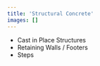 ```yaml
---
title: 'Structural Concrete'
images: []
---
```


- Cast in Place Structures
- Retaining Walls / Footers
- Steps
